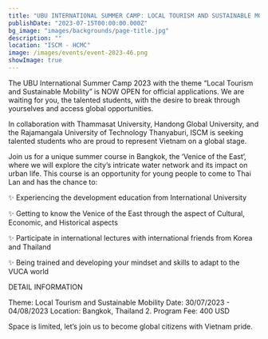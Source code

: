 ```yaml
---
title: "UBU INTERNATIONAL SUMMER CAMP: LOCAL TOURISM AND SUSTAINABLE MOBILITY - BANGKOK, THAILAND"
publishDate: "2023-07-15T00:00:00.000Z"
bg_image: "images/backgrounds/page-title.jpg"
description: "" 
location: "ISCM - HCMC"
image: /images/events/event-2023-46.png
showImage: true
---
```


The UBU International Summer Camp 2023 with the theme “Local Tourism and Sustainable Mobility” is NOW OPEN for official applications. We are waiting for you, the talented students, with the desire to break through yourselves and access global opportunities.

In collaboration with Thammasat University, Handong Global University, and the Rajamangala University of Technology Thanyaburi, ISCM is seeking talented students who are proud to represent Vietnam on a global stage.

Join us for a unique summer course in Bangkok, the ‘Venice of the East’, where we will explore the city’s intricate water network and its impact on urban life. This course is an opportunity for young people to come to Thai Lan and has the chance to:

✨ Experiencing the development education from International University

✨ Getting to know the Venice of the East through the aspect of Cultural, Economic, and Historical aspects

✨ Participate in international lectures with international friends from Korea and Thailand

✨ Being trained and developing your mindset and skills to adapt to the VUCA world

DETAIL INFORMATION

Theme: Local Tourism and Sustainable Mobility
Date: 30/07/2023 - 04/08/2023
Location: Bangkok, Thailand
2. Program Fee: 400 USD

Space is limited, let’s join us to become global citizens with Vietnam pride.